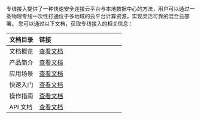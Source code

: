 ﻿专线接入提供了一种快速安全连接云平台与本地数据中心的方法，用户可以通过一条物理专线一次性打通位于多地域的云平台计算资源，实现灵活可靠的混合云部署。
您可以通过以下文档，获取专线接入的相关信息： 

| **文档目录** | **链接**                                           |
| -------- | ---------------------------------------------- |
| 文档概览 | [查看文档](/document/product/216) |
| 产品简介 | [查看文档]( /document/product/216/541) |
| 应用场景 | [查看文档]( /document/product/216/7559) |
| 快速入门 | [查看文档](/document/product/216/7557) |
| 操作指南 | [查看文档](/document/product/216/542) |
| API 文档 | [查看文档](/document/product/216/7366) |
